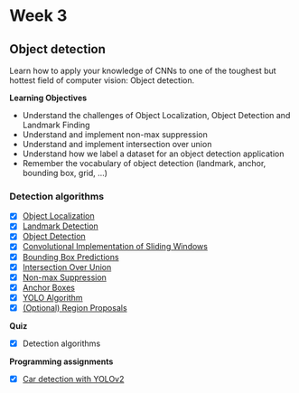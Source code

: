 # Week 3

## Object detection

Learn how to apply your knowledge of CNNs to one of the toughest but hottest field of computer vision: Object detection.

**Learning Objectives**
- Understand the challenges of Object Localization, Object Detection and Landmark Finding
- Understand and implement non-max suppression
- Understand and implement intersection over union
- Understand how we label a dataset for an object detection application
- Remember the vocabulary of object detection (landmark, anchor, bounding box, grid, ...)

### Detection algorithms
- [x] [Object Localization](https://www.youtube.com/watch?v=GSwYGkTfOKk&list=PLkDaE6sCZn6Gl29AoE31iwdVwSG-KnDzF&index=23)
- [x] [Landmark Detection](https://www.youtube.com/watch?v=rRB9iymNy1w&index=24&list=PLkDaE6sCZn6Gl29AoE31iwdVwSG-KnDzF)
- [x] [Object Detection](https://www.youtube.com/watch?v=5e5pjeojznk&index=26&list=PLkDaE6sCZn6Gl29AoE31iwdVwSG-KnDzF)
- [x] [Convolutional Implementation of Sliding Windows](https://www.youtube.com/watch?v=XdsmlBGOK-k&list=PLkDaE6sCZn6Gl29AoE31iwdVwSG-KnDzF&index=25)
- [x] [Bounding Box Predictions](https://www.youtube.com/watch?v=gKreZOUi-O0)
- [x] [Intersection Over Union](https://www.youtube.com/watch?v=ANIzQ5G-XPE&list=PLkDaE6sCZn6Gl29AoE31iwdVwSG-KnDzF&index=27)
- [x] [Non-max Suppression](https://www.youtube.com/watch?v=VAo84c1hQX8&index=29&list=PLkDaE6sCZn6Gl29AoE31iwdVwSG-KnDzF)
- [x] [Anchor Boxes](https://www.youtube.com/watch?v=RTlwl2bv0Tg&index=28&list=PLkDaE6sCZn6Gl29AoE31iwdVwSG-KnDzF)
- [x] [YOLO Algorithm](https://www.youtube.com/watch?v=9s_FpMpdYW8&list=PLkDaE6sCZn6Gl29AoE31iwdVwSG-KnDzF&index=30)
- [x] [(Optional) Region Proposals](https://www.youtube.com/watch?v=6ykvU9WuIws&list=PLkDaE6sCZn6Gl29AoE31iwdVwSG-KnDzF&index=31)

**Quiz**
- [x] Detection algorithms

**Programming assignments**
- [x] [Car detection with YOLOv2](Car%20detection%20for%20Autonomous%20Driving/Autonomous%2Bdriving%2Bapplication%2B-%2BCar%2Bdetection%2B-%2Bv1.ipynb)
